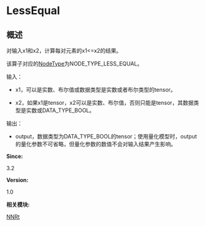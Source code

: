 # LessEqual


## 概述

对输入x1和x2，计算每对元素的x1&lt;=x2的结果。

该算子对应的[NodeType](_n_n_rt.md#nodetype)为NODE_TYPE_LESS_EQUAL。

输入：

- x1，可以是实数、布尔值或数据类型是实数或者布尔类型的tensor。

- x2，如果x1是tensor，x2可以是实数、布尔值，否则只能是tensor，其数据类型是实数或DATA_TYPE_BOOL。

输出：

- output，数据类型为DATA_TYPE_BOOL的tensor；使用量化模型时，output的量化参数不可省略，但量化参数的数值不会对输入结果产生影响。

**Since:**

3.2

**Version:**

1.0

**相关模块:**

[NNRt](_n_n_rt.md)
